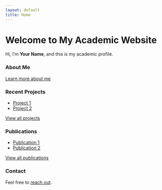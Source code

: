 ```yaml
---
layout: default
title: Home
---
```


# Welcome to My Academic Website

Hi, I’m **Your Name**, and this is my academic profile.

### About Me
[Learn more about me](/about.md)

### Recent Projects
- [Project 1](#)
- [Project 2](#)

[View all projects](/projects.md)

### Publications
- [Publication 1](#)
- [Publication 2](#)

[View all publications](/publications.md)

### Contact
Feel free to [reach out](mailto:youremail@example.com).
